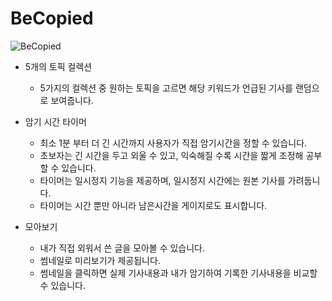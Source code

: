 # BeCopied   
![BeCopied](http://finley.dothome.co.kr/git/becopiedScreenShot.png)   
* 5개의 토픽 컬렉션   
  * 5가지의 컬렉션 중 원하는 토픽을 고르면 해당 키워드가 언급된 기사를 랜덤으로 보여줍니다.   
     
* 암기 시간 타이머   
  * 최소 1분 부터 더 긴 시간까지 사용자가 직접 암기시간을 정할 수 있습니다.   
  * 초보자는 긴 시간을 두고 외울 수 있고, 익숙해질 수록 시간을 짧게 조정해 공부할 수 있습니다.   
  * 타이머는 일시정지 기능을 제공하며, 일시정지 시간에는 원본 기사를 가려둡니다.   
  * 타이머는 시간 뿐만 아니라 남은시간을 게이지로도 표시합니다.   
  
* 모아보기   
  * 내가 직접 외워서 쓴 글을 모아볼 수 있습니다.   
  * 썸네일로 미리보기가 제공됩니다.   
  * 썸네일을 클릭하면 실제 기사내용과 내가 암기하여 기록한 기사내용을 비교할 수 있습니다.   
